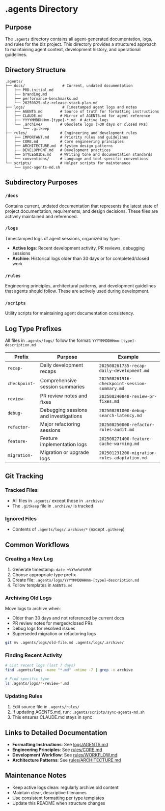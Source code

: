 # .agents Directory

## Purpose

The `.agents` directory contains all agent-generated documentation, logs, and rules for the blz project. This directory provides a structured approach to maintaining agent context, development history, and operational guidelines.

## Directory Structure

```
.agents/
├── docs/                 # Current, undated documentation
│   ├── PRD.initial.md
│   ├── branding.md
│   ├── performance-benchmarks.md
│   └── 20250825-blz-release-stack-plan.md
├── logs/                 # Timestamped agent logs and notes
│   ├── AGENTS.md        # Source of truth for formatting instructions
│   ├── CLAUDE.md        # Mirror of AGENTS.md for agent reference
│   ├── YYYYMMDDHHmm-[type]-*.md  # Active logs
│   └── .archive/        # Obsolete logs (>30 days or closed PRs)
│       └── .gitkeep
├── rules/               # Engineering and development rules
│   ├── IMPORTANT.md     # Priority rules and guidelines
│   ├── CORE.md          # Core engineering principles
│   ├── ARCHITECTURE.md  # System design patterns
│   ├── DEVELOPMENT.md   # Development practices
│   ├── STYLEGUIDE.md    # Writing tone and documentation standards
│   └── conventions/     # Language and tool-specific conventions
└── scripts/             # Helper scripts for maintenance
    └── sync-agents-md.sh
```

## Subdirectory Purposes

### `/docs`
Contains current, undated documentation that represents the latest state of project documentation, requirements, and design decisions. These files are actively maintained and referenced.

### `/logs`
Timestamped logs of agent sessions, organized by type:
- **Active logs**: Recent development activity, PR reviews, debugging sessions
- **Archive**: Historical logs older than 30 days or for completed/closed work

### `/rules`
Engineering principles, architectural patterns, and development guidelines that agents should follow. These are actively used during development.

### `/scripts`
Utility scripts for maintaining agent documentation consistency.

## Log Type Prefixes

All files in `.agents/logs/` follow the format: `YYYYMMDDHHmm-[type]-description.md`

| Prefix | Purpose | Example |
|--------|---------|---------|
| `recap-` | Daily development recaps | `202508261735-recap-daily-development.md` |
| `checkpoint-` | Comprehensive session summaries | `202508261916-checkpoint-session-summary.md` |
| `review-` | PR review notes and fixes | `202508240848-review-pr-fixes.md` |
| `debug-` | Debugging sessions and investigations | `202508281000-debug-search-latency.md` |
| `refactor-` | Major refactoring sessions | `202508250000-refactor-rules-audit.md` |
| `feature-` | Feature implementation logs | `202508271400-feature-cache-warming.md` |
| `migration-` | Migration or upgrade logs | `202501231200-migration-rules-adaptation.md` |

## Git Tracking

### Tracked Files
- All files in `.agents/` except those in `.archive/`
- The `.gitkeep` file in `.archive/` is tracked

### Ignored Files
- Contents of `.agents/logs/.archive/*` (except `.gitkeep`)

## Common Workflows

### Creating a New Log

1. Generate timestamp: `date +%Y%m%d%H%M`
2. Choose appropriate type prefix
3. Create file: `.agents/logs/YYYYMMDDHHmm-[type]-description.md`
4. Follow templates in `AGENTS.md`

### Archiving Old Logs

Move logs to archive when:
- Older than 30 days and not referenced by current docs
- PR review notes for merged/closed PRs
- Debug logs for resolved issues
- Superseded migration or refactoring logs

```bash
git mv .agents/logs/old-file.md .agents/logs/.archive/
```

### Finding Recent Activity

```bash
# List recent logs (last 7 days)
find .agents/logs -name "*.md" -mtime -7 | grep -v archive

# Find specific type
ls .agents/logs/*-review-*.md
```

### Updating Rules

1. Edit source file in `.agents/rules/`
2. If updating AGENTS.md, run: `.agents/scripts/sync-agents-md.sh`
3. This ensures CLAUDE.md stays in sync

## Links to Detailed Documentation

- **Formatting Instructions**: See [logs/AGENTS.md](logs/AGENTS.md)
- **Engineering Principles**: See [rules/CORE.md](rules/CORE.md)
- **Development Workflow**: See [rules/WORKFLOW.md](rules/WORKFLOW.md)
- **Architecture Patterns**: See [rules/ARCHITECTURE.md](rules/ARCHITECTURE.md)

## Maintenance Notes

- Keep active logs clean: regularly archive old content
- Maintain clear, descriptive filenames
- Use consistent formatting per type templates
- Update this README when structure changes